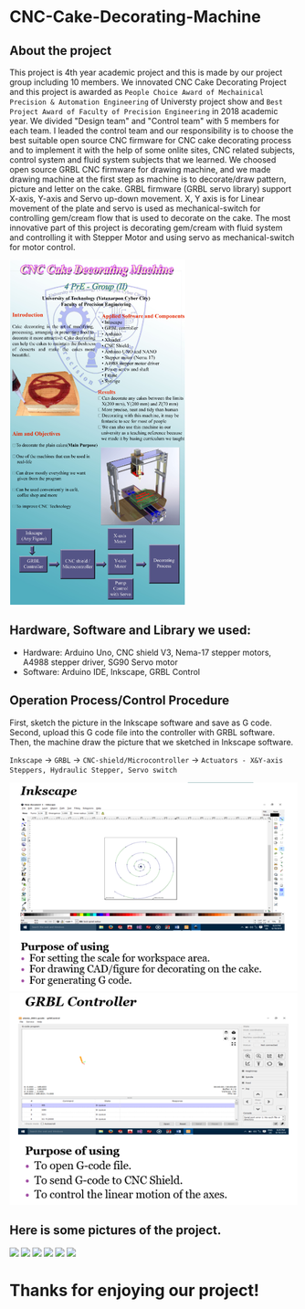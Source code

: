 # CNC-Cake-Decorating-Machine

## About the project
This project is 4th year academic project and this is made by our project group including 10 members. We innovated CNC Cake Decorating Project and this project is awarded as `People Choice Award of Mechainical Precision & Automation Engineering` of Universty project show and `Best Project Award of Faculty of Precision Engineering` in 2018 academic year.
We divided "Design team" and "Control team" with 5 members for each team. I leaded the control team and our responsibility is to choose the best suitable open source CNC firmware for CNC cake decorating process and to implement it with the help of some onlite sites, CNC related subjects, control system and fluid system subjects that we learned. We choosed open source GRBL CNC firmware for drawing machine, and we made drawing machine at the first step as machine is to decorate/draw pattern, picture and letter on the cake. GRBL firmware (GRBL servo library) support X-axis, Y-axis and Servo up-down movement. X, Y axis is for Linear movement of the plate and servo is used as mechanical-switch for controlling gem/cream flow that is used to decorate on the cake. The most innovative part of this project is decorating gem/cream with fluid system and controlling it with Stepper Motor and using servo as mechanical-switch for motor control.

<img src="images/vinyl.png">

## Hardware, Software and Library we used:
* Hardware: Arduino Uno, CNC shield V3, Nema-17 stepper motors, A4988 stepper driver, SG90 Servo motor
* Software: Arduino IDE, Inkscape, GRBL Control 

## Operation Process/Control Procedure
First, sketch the picture in the Inkscape software and save as G code. Second, upload this G code file into the controller with GRBL software. Then, the machine draw the picture that we sketched in Inkscape software.

`Inkscape` -> `GRBL` -> `CNC-shield/Microcontroller` -> `Actuators - X&Y-axis Steppers, Hydraulic Stepper, Servo switch`

<img src="images/cnc cake lnkscape.png">      <img src="images/grbl.png">


## Here is some pictures of the project.

<img src="images/circuit.png">

<img src="images/ink-laptop.png">

<img src="images/img1.png">

<img src="images/img2.png">

<img src="images/img3.png">

<img src="images/img4.png">

# Thanks for enjoying our project!
